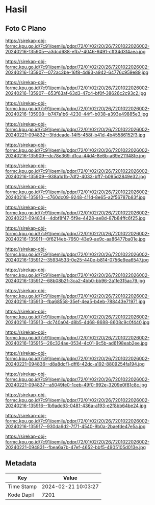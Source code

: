 # Hasil

## Foto C Plano

https://sirekap-obj-formc.kpu.go.id/7c91/pemilu/pdpr/72/01/02/20/26/7201022026002-20240216-135905--a3dcd688-efb7-4046-9491-cff34d3f4aea.jpg

https://sirekap-obj-formc.kpu.go.id/7c91/pemilu/pdpr/72/01/02/20/26/7201022026002-20240216-135907--072ac3be-16f8-4d93-a942-64776c959e89.jpg

https://sirekap-obj-formc.kpu.go.id/7c91/pemilu/pdpr/72/01/02/20/26/7201022026002-20240216-135907--653f63af-63d3-47c4-bf0f-38626c2c93c2.jpg

https://sirekap-obj-formc.kpu.go.id/7c91/pemilu/pdpr/72/01/02/20/26/7201022026002-20240216-135908--b747a1b6-4230-44f1-b038-a393e49885e3.jpg

https://sirekap-obj-formc.kpu.go.id/7c91/pemilu/pdpr/72/01/02/20/26/7201022026002-20240221-094832--3fddeade-14f5-458f-b41d-4b45586152f3.jpg

https://sirekap-obj-formc.kpu.go.id/7c91/pemilu/pdpr/72/01/02/20/26/7201022026002-20240216-135909--dc78e369-d1ca-44d4-8e6b-a69e211f48fe.jpg

https://sirekap-obj-formc.kpu.go.id/7c91/pemilu/pdpr/72/01/02/20/26/7201022026002-20240216-135909--938a1d1b-7df2-4033-bff7-b095d2849e32.jpg

https://sirekap-obj-formc.kpu.go.id/7c91/pemilu/pdpr/72/01/02/20/26/7201022026002-20240216-135910--c760dc09-9248-411d-8e65-a2f56787b83f.jpg

https://sirekap-obj-formc.kpu.go.id/7c91/pemilu/pdpr/72/01/02/20/26/7201022026002-20240221-094834--4dbf8f47-5f9e-4428-ae8d-87b84ffc6f25.jpg

https://sirekap-obj-formc.kpu.go.id/7c91/pemilu/pdpr/72/01/02/20/26/7201022026002-20240216-135911--0f6214eb-7950-43e9-ae9c-aa86477ba01e.jpg

https://sirekap-obj-formc.kpu.go.id/7c91/pemilu/pdpr/72/01/02/20/26/7201022026002-20240216-135912--35934533-0e25-440e-b814-0756e9ea6547.jpg

https://sirekap-obj-formc.kpu.go.id/7c91/pemilu/pdpr/72/01/02/20/26/7201022026002-20240216-135912--68b08b2f-3ca2-4bb0-bb96-2a1fe315ac79.jpg

https://sirekap-obj-formc.kpu.go.id/7c91/pemilu/pdpr/72/01/02/20/26/7201022026002-20240216-135913--fba68558-35ef-4ea5-b4eb-788443e71971.jpg

https://sirekap-obj-formc.kpu.go.id/7c91/pemilu/pdpr/72/01/02/20/26/7201022026002-20240216-135913--dc740a04-d8b5-4d68-8688-8608c9c0f440.jpg

https://sirekap-obj-formc.kpu.go.id/7c91/pemilu/pdpr/72/01/02/20/26/7201022026002-20240216-135915--26c324ae-0534-4c01-9c5b-ad6198eab2ee.jpg

https://sirekap-obj-formc.kpu.go.id/7c91/pemilu/pdpr/72/01/02/20/26/7201022026002-20240221-094836--d8a8dcf1-dff6-42dc-a192-8809254fa194.jpg

https://sirekap-obj-formc.kpu.go.id/7c91/pemilu/pdpr/72/01/02/20/26/7201022026002-20240221-094837--a5049fe0-1ceb-49f0-992e-3209e0f81c8c.jpg

https://sirekap-obj-formc.kpu.go.id/7c91/pemilu/pdpr/72/01/02/20/26/7201022026002-20240216-135916--1b9adc63-0481-436a-a193-e2f8bb64be24.jpg

https://sirekap-obj-formc.kpu.go.id/7c91/pemilu/pdpr/72/01/02/20/26/7201022026002-20240216-135917--930da6d2-7f71-4540-9b0a-2baefde47e5a.jpg

https://sirekap-obj-formc.kpu.go.id/7c91/pemilu/pdpr/72/01/02/20/26/7201022026002-20240221-094831--fbea6a7b-47ef-4652-bbf5-4905105d013e.jpg


## Metadata

| Key        | Value               |
| ---------- | ------------------- |
| Time Stamp | 2024-02-21 10:03:27 |
| Kode Dapil | 7201                |



